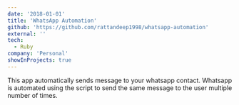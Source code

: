 ```yaml
---
date: '2018-01-01'
title: 'WhatsApp Automation'
github: 'https://github.com/rattandeep1998/whatsapp-automation'
external: ''
tech:
  - Ruby
company: 'Personal'
showInProjects: true
---
```


This app automatically sends message to your whatsapp contact. Whatsapp is automated using the script to send the same message to the user multiple number of times.
